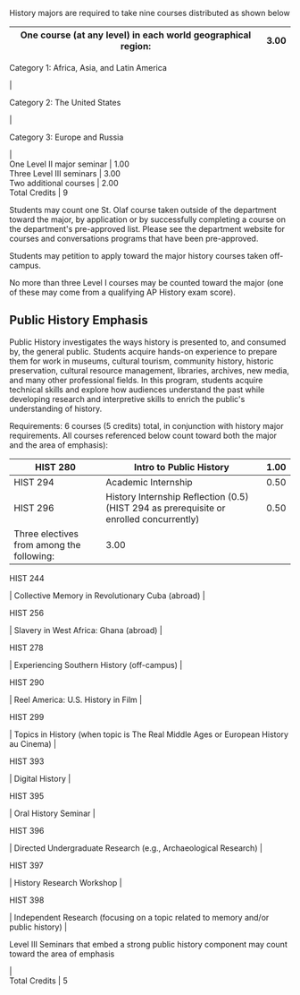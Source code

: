 

History majors are required to take nine courses distributed as shown below

One course (at any level) in each world geographical region:  |  3.00  
---|---  
  
Category 1: Africa, Asia, and Latin America

|  
  
Category 2: The United States

|  
  
Category 3: Europe and Russia

|  
One Level II major seminar  |  1.00  
Three Level III seminars  |  3.00  
Two additional courses  |  2.00  
Total Credits  |  9  
  
Students may count one St. Olaf course taken outside of the department toward the major, by application or by successfully completing a course on the department's pre-approved list. Please see the department website for courses and conversations programs that have been pre-approved.

Students may petition to apply toward the major history courses taken off-campus.

No more than three Level I courses may be counted toward the major (one of these may come from a qualifying AP History exam score).

##  Public History Emphasis

Public History investigates the ways history is presented to, and consumed by, the general public. Students acquire hands-on experience to prepare them for work in museums, cultural tourism, community history, historic preservation, cultural resource management, libraries, archives, new media, and many other professional fields. In this program, students acquire technical skills and explore how audiences understand the past while developing research and interpretive skills to enrich the public's understanding of history.

Requirements: 6 courses (5 credits) total, in conjunction with history major requirements. All courses referenced below count toward both the major and the area of emphasis):

HIST 280  |  Intro to Public History  |  1.00  
---|---|---  
HIST 294  |  Academic Internship  |  0.50  
HIST 296  |  History Internship Reflection (0.5) (HIST 294 as prerequisite or enrolled concurrently)  |  0.50  
Three electives from among the following:  |  3.00  
  
HIST 244

|  Collective Memory in Revolutionary Cuba (abroad)  |  
  
HIST 256

|  Slavery in West Africa: Ghana (abroad)  |  
  
HIST 278

|  Experiencing Southern History (off-campus)  |  
  
HIST 290

|  Reel America: U.S. History in Film  |  
  
HIST 299

|  Topics in History (when topic is The Real Middle Ages or European History au Cinema)  |  
  
HIST 393

|  Digital History  |  
  
HIST 395

|  Oral History Seminar  |  
  
HIST 396

|  Directed Undergraduate Research (e.g., Archaeological Research)  |  
  
HIST 397

|  History Research Workshop  |  
  
HIST 398

|  Independent Research (focusing on a topic related to memory and/or public history)  |  
  
Level III Seminars that embed a strong public history component may count toward the area of emphasis

|  
Total Credits  |  5

